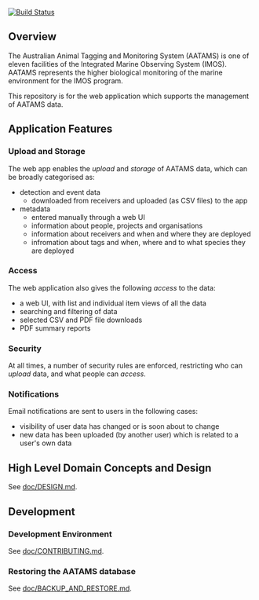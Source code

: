 [![Build Status](https://travis-ci.org/aodn/aatams.png?branch=master)](https://travis-ci.org/aodn/aatams)

## Overview
The Australian Animal Tagging and Monitoring System (AATAMS) is one of eleven facilities of the Integrated Marine Observing System (IMOS). AATAMS represents the higher biological monitoring of the marine environment for the IMOS program.

This repository is for the web application which supports the management of AATAMS data.

## Application Features

### Upload and Storage
The web app enables the *upload* and *storage* of AATAMS data, which can be broadly categorised as:

* detection and event data
  * downloaded from receivers and uploaded (as CSV files) to the app
* metadata
  * entered manually through a web UI
  * information about people, projects and organisations
  * information about receivers and when and where they are deployed
  * infromation about tags and when, where and to what species they are deployed

### Access
The web application also gives the following *access* to the data:

* a web UI, with list and individual item views of all the data
* searching and filtering of data
* selected CSV and PDF file downloads
* PDF summary reports

### Security
At all times, a number of security rules are enforced, restricting who can *upload* data, and what people can *access*.

### Notifications
Email notifications are sent to users in the following cases:

* visibility of user data has changed or is soon about to change
* new data has been uploaded (by another user) which is related to a user's own data


## High Level Domain Concepts and Design
See [doc/DESIGN.md](doc/DESIGN.md).

## Development

### Development Environment
See [doc/CONTRIBUTING.md](doc/CONTRIBUTING.md).

### Restoring the AATAMS database
See [doc/BACKUP_AND_RESTORE.md](doc/BACKUP_AND_RESTORE.md).
